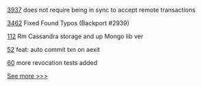 
[3937](https://github.com/hyperledger/besu/pull/3937) does not require being in sync to accept remote transactions

[3462](https://github.com/hyperledger/fabric/pull/3462) Fixed Found Typos (Backport #2939)

[112](https://github.com/hyperledger-labs/fabex/pull/112) Rm Cassandra storage and up Mongo lib ver

[52](https://github.com/hyperledger/aries-askar/pull/52) feat: auto commit txn on aexit

[60](https://github.com/hyperledger/aries-mobile-test-harness/pull/60) more revocation tests added


[See more >>>](https://start-here.hyperledger.org/pull-requests)
